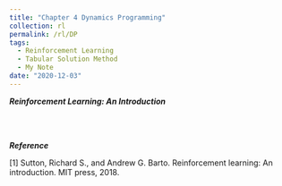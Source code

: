 ```yaml
---
title: "Chapter 4 Dynamics Programming"
collection: rl
permalink: /rl/DP
tags:
  - Reinforcement Learning
  - Tabular Solution Method
  - My Note
date: "2020-12-03"
--- 
```


***Reinforcement Learning: An Introduction***






<br>
<br>

***Reference***

[1] Sutton, Richard S., and Andrew G. Barto. Reinforcement learning: An introduction. MIT press, 2018.